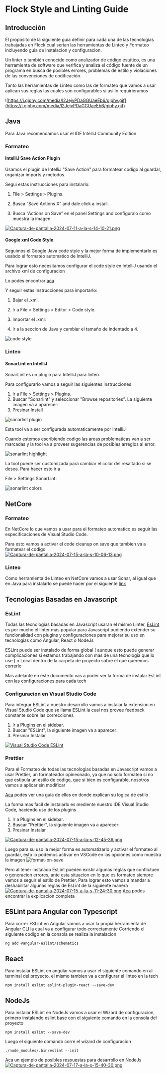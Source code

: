 # Flock Style and Linting Guide  


## Introducción  

El propósito de la siguiente guía definir para cada una de las tecnologias trabajadas en Flock cual serian las herramientas de Linteo y Formateo incluyendo guia de instalacion y configuracion. 

Un linter o también conocido como analizador de código estático, es una herramienta de software que verifica y analiza el código fuente de un programa en busca de posibles errores, problemas de estilo y violaciones de las convenciones de codificación.

Tanto las herramientas de Linteo como las de formateo que vamos a usar aplican sus reglas las cuales son configurables si asi lo requirieramos 

![https://i.giphy.com/media/l2JejvPDaGGUaeEb6/giphy.gif](https://i.giphy.com/media/l2JejvPDaGGUaeEb6/giphy.gif)

## Java  

Para Java recomendamos usar el IDE IntelliJ Community Edition

### Formateo   

#### IntelliJ Save Action Plugin 

Usamos el plugin de IntelliJ "Save Action" para formatear codigo al guardar, organizar imports y metodos. 

  

Segui estas instrucciones para instalarlo: 

  

1. File > Settings > Plugins. 

2. Busca “Save Actions X” and dale click a install. 

3. Busca “Actions on Save” en el panel Settings and configuralo como muestra la imagen 

  

[![Captura-de-pantalla-2024-07-11-a-la-s-14-10-21.png](https://i.postimg.cc/ZqBBxMgr/Captura-de-pantalla-2024-07-11-a-la-s-14-10-21.png)](https://postimg.cc/SX4xyDms) 

  

#### Google xml Code Style 

  

Seguimos el Google Java code style y la mejor forma de implementarlo es usabdo el formateo automatico de IntelliJ. 

Para lograr esto necesitamos configurar el code style en IntelliJ usando el archivo xml de configuracion  

  

Lo podes encontrar [aca](https://github.com/google/styleguide/blob/gh-pages/intellij-java-google-style.xml) 

  

Y seguir estas instrucciones para importarlo: 

  

1. Bajar el .xml. 

2. Ir a File > Settings > Editor > Code style. 

3. Importar el .xml: 

4. Ir a la seccion de Java y cambiar el tamaño de indentado a 4. 

  

![code style](https://image.ibb.co/jRB9k0/code-style.png) 

  

### Linteo 

#### SonarLint en IntelliJ 

SonarLint es un plugin para IntelliJ para linteo.  

Para configurarlo vamos a seguir las siguientes instrucciones  

  

1. Ir a File > Settings > Plugins. 
2. Buscar "Sonarlint" y seleccionar "Browse repositories". La siguiente imagen va a aparecer: 
3. Presinar Install 

  

![sonarlint plugin](https://image.ibb.co/gvDxsf/sonarlint1.png) 

  

  

Esta tool va a ser configurada automaticamente por IntelliJ 

Cuando estemos escribiendo codigo las areas problematicas van a ser marcadas y la tool va a proveer sugerencias de posibles arreglos al error. 

  

![sonarlint highlight](https://image.ibb.co/bFriXf/sonarlint2.png) 

  

La tool puede ser customizada para cambiar el color del resaltado si se desea. Para hacer esto ir a  

  

File > Settings SonarLint: 

  

![sonarlint colors](https://image.ibb.co/b5O8yL/sonarlint3.png) 

  

  

## NetCore  

  

### Formateo  

En NetCore lo que vamos a usar para el formateo automatico es seguir las especificaciones de Visual Studio Code. 

Para esto vamos a activar el code cleanup on save que tambien va a formatear el codigo 
[![Captura-de-pantalla-2024-07-15-a-la-s-10-06-13.png](https://i.postimg.cc/SstfcXPM/Captura-de-pantalla-2024-07-15-a-la-s-10-06-13.png)](https://postimg.cc/WFgZv4TN)

  
### Linteo 

Como herramienta de Linteo en NetCore vamos a usar Sonar, al igual que en Java
para instalarlo se puede hacer por el siguiente [link](https://marketplace.visualstudio.com/items?itemName=SonarSource.SonarLintforVisualStudio2022
)  
 

## Tecnologias Basadas en Javascript  
### EsLint 

Todas las tecnologias basadas en Javascript usaran el mismo Linter, [EsLint](https://eslint.org/) es por mucho el linter más popular para Javascript pudiendo extender su funcionalidad con plugins y configuraciones para mejorar su uso en tecnologias como Angular, React o NodeJs             

ESLint puede ser instalado de forma global ( aunque esto puede generar complicaciones si estamos trabajando con mas de una tecnologia que lo use ) o Local dentro de la carpeta de proyecto sobre el que queremos correrlo

Mas adelante en este documento vas a poder ver la forma de instalar EsLint con las configuraciones para cada tech 

### Configuracion en Visual Studio Code
Para integrar ESLint a nuestro desarrollo vamos a instalar la extension en Visual Studio Code que se llama ESLint la cual nos provee feedback constante sobre las correcciones

1. Ir a Plugins en el sidebar. 
2. Buscar "ESLint", la siguiente imagen va a aparecer: 
3. Presinar Instalar 

[![Visual Studio Code ESLint](https://i.postimg.cc/8CXQZ4FD/Captura-de-pantalla-2024-07-11-a-la-s-17-14-04.png)](https://postimg.cc/gwhTJvqB)

### Prettier
Para el Formateo de todas las tecnologias basadas en Javascript vamos a usar Prettier, un formateador opineonado, ya que no solo formatea si no que estipula un estilo de codigo, que si bien es configurable, nosotros vamos a aplicar sin modificar

[Aca](https://prettier.io/docs/en/rationale) podes ver una guia de ellos en donde explican su logica de estilo

La forma mas facil de instalarlo es mediente nuestro IDE Visual Studio Code, haciendo uso de los plugins

1. Ir a Plugins en el sidebar. 
2. Buscar "Prettier", la siguiente imagen va a aparecer: 
3. Presinar Instalar 

[![Captura-de-pantalla-2024-07-15-a-la-s-12-45-36.png](https://i.postimg.cc/SNZXBmDZ/Captura-de-pantalla-2024-07-15-a-la-s-12-45-36.png)](https://postimg.cc/Ln16fFdf)

Luego para su uso la mejor forma es automatizarlo y activar el formateo al guardar, esto lo podemos activar en VSCode en las opciones como muestra la imagen 
![format-on-save](https://doimages.nyc3.cdn.digitaloceanspaces.com/006Community/prettier-in-vs-code/prettier-in-vscode5.png)


Pero al tener instalado EsLint pueden existir algunas reglas que conflictuen o generacion errores, ante esta situacion en lo que es formateo siempre vamos a seguir el estilo de Prettier. 
Para lograr esto vamos a mandar a deshabilitar algunas reglas de EsLint de la siguiente manera
[![Captura-de-pantalla-2024-07-15-a-la-s-11-24-30.png](https://i.postimg.cc/6QBY3gjP/Captura-de-pantalla-2024-07-15-a-la-s-11-24-30.png)](https://postimg.cc/18Yp7CZ0)
[Aca](https://github.com/prettier/eslint-config-prettier) podes encontrar la explicacion completa


## ESLint para Angular con Typescript  

Para correr ESLint en Angular vamos a usar la propia herramienta de Angular CLI la cual va a configurar todo correctamente
Corriendo el siguiente codigo en la consola se realiza la instalacion 

`ng add @angular-eslint/schematics`


## React  
Para instalar ESLint en angular vamos a usar el siguiente comando en al terminal del proyecto, el mismo tambien va a configurar el linteo en la tech 

`npm install eslint eslint-plugin-react --save-dev`

## NodeJs  
Para instalar ESLint en NodeJs vamos a usar el Wizard de configuracion, primero instalando eslint base con el siguiente comando en la consola del proyecto

`npm install eslint --save-dev`

Luego el siguiente comando corre el wizard de configuracion

`./node_modules/.bin/eslint --init`

Aca un ejemplo de posibles respuestas para desarrollo en NodeJs
[![Captura-de-pantalla-2024-07-17-a-la-s-15-40-30.png](https://i.postimg.cc/j5QcHPLp/Captura-de-pantalla-2024-07-17-a-la-s-15-40-30.png)](https://postimg.cc/njrqZsK2) 